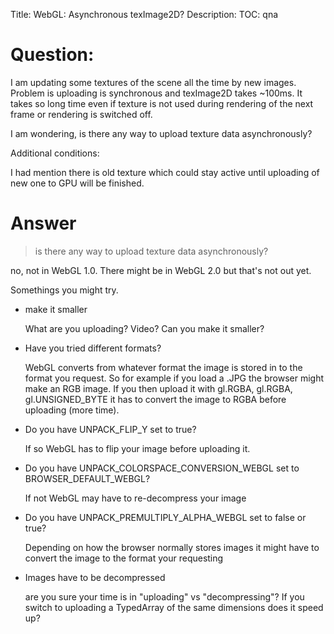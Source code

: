 Title: WebGL: Asynchronous texImage2D?
Description:
TOC: qna

# Question:

I am updating some textures of the scene all the time by new images.
Problem is uploading is synchronous and texImage2D takes ~100ms. It takes so long time even if texture is not used during rendering of the next frame or rendering is switched off. 

I am wondering, is there any way to upload texture data asynchronously?

Additional conditions:

I had mention there is old texture which could stay active until uploading of new one to GPU will be finished.

# Answer

> is there any way to upload texture data asynchronously?

no, not in WebGL 1.0. There might be in WebGL 2.0 but that's not out yet.

Somethings you might try. 

* make it smaller

  What are you uploading? Video? Can you make it smaller? 

* Have you tried different formats?

  WebGL converts from whatever format the image is stored in to the format you request. So for example if you load a .JPG the browser might make an RGB image. If you then upload it with gl.RGBA, gl.RGBA, gl.UNSIGNED_BYTE it has to convert the image to RGBA before uploading (more time). 

* Do you have UNPACK_FLIP_Y set to true?

  If so WebGL has to flip your image before uploading it.

* Do you have UNPACK_COLORSPACE_CONVERSION_WEBGL set to BROWSER_DEFAULT_WEBGL?

  If not WebGL may have to re-decompress your image

* Do you have UNPACK_PREMULTIPLY_ALPHA_WEBGL set to false or true?

  Depending on how the browser normally stores images it might have 
  to convert the image to the format your requesting

* Images have to be decompressed

  are you sure your time is in "uploading" vs "decompressing"? If you switch to uploading a TypedArray of the same dimensions does it speed up?
